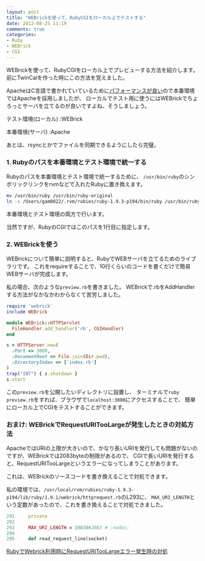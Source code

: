 ```yaml
---
layout: post
title: "WEBrickを使って、RubyCGIをローカル上でテストする"
date: 2012-08-25 11:19
comments: true
categories: 
- Ruby
- WEBrick
- CGI
---
```


WEBrickを使って、RubyCGIをローカル上でプレビューする方法を紹介します。前にTwinCalを作った時にこの方法を覚えました。

ApacheはC言語で書かれていているために[パフォーマンスが良い](http://thinkit.co.jp/article/117/4?page=0,1)ので本番環境ではApacheを採用しましたが、
ローカルでテスト用に使うにはWEBrickでちょろっとサーバを立てるのが良いですよね、そうしましょう。

テスト環境(ローカル)
:WEBrick

本番環境(サーバ)
:Apache

あとは、rsyncとかでファイルを同期できるようにしたら完璧。

### 1. Rubyのパスを本番環境とテスト環境で統一する

Rubyのパスを本番環境とテスト環境で統一するために、
`/usr/bin/ruby`のシンボリックリンクをrvmなどで入れたRubyに置き換えます。

``` bash
mv /usr/bin/ruby /usr/bin/ruby-original
ln -s /Users/gam0022/.rvm/rubies/ruby-1.9.3-p194/bin/ruby /usr/bin/ruby
``` 

本番環境とテスト環境の両方で行います。

当然ですが、RubyのCGIではこのパスを1行目に指定します。

### 2. WEBrickを使う

WEBrickについて簡単に説明すると、RubyでWEBサーバを立てるためのライブラリです。
これをrequireすることで、10行くらいのコードを書くだけで簡易WEBサーバが完成します。

私の場合、次のような`preview.rb`を書きました。
WEBrickで.rbをAddHandlerする方法がなかなかわからなくて苦労しました。

``` ruby
require 'webrick'
include WEBrick

module WEBrick::HTTPServlet
  FileHandler.add_handler('rb', CGIHandler)
end

s = HTTPServer.new(
  :Port => 3000,
  :DocumentRoot => File.join(Dir.pwd),
  :DirectoryIndex => ['index.rb']
)
trap("INT") { s.shutdown }
s.start
```

この`preview.rb`を公開したいディレクトリに設置し、
ターミナルで`ruby preview.rb`をすれば、ブラウザで`localhost:3000`にアクセスすることで、
簡単にローカル上でCGIをテストすることができます。

### おまけ: WEBrickでRequestURITooLargeが発生したときの対処方法

ApacheではURIの上限が大きいので、かなり長いURIを発行しても問題がないのですが、WEBrickでは2083byteの制限があるので、
CGIで長いURIを発行すると、RequestURITooLargeというエラーになってしまうことがあります。

これは、WEBrickのソースコードを書き換えることで対処できます。

私の環境では、`/usr/local/rvm/rubies/ruby-1.9.3-p194/lib/ruby/1.9.1/webrick/httprequest.rb`のL293に、
`MAX_URI_LENGTH`という定数があったので、これを書き換えることで対処できました。

``` ruby
291     private
292 
293     MAX_URI_LENGTH = 20830#2083 # :nodoc:
294 
295     def read_request_line(socket)
```

[RubyでWebrick利用時にRequestURITooLargeエラー発生時の対処](http://mukaer.com/archives/2012/03/19/rubywebrickrequ/)

